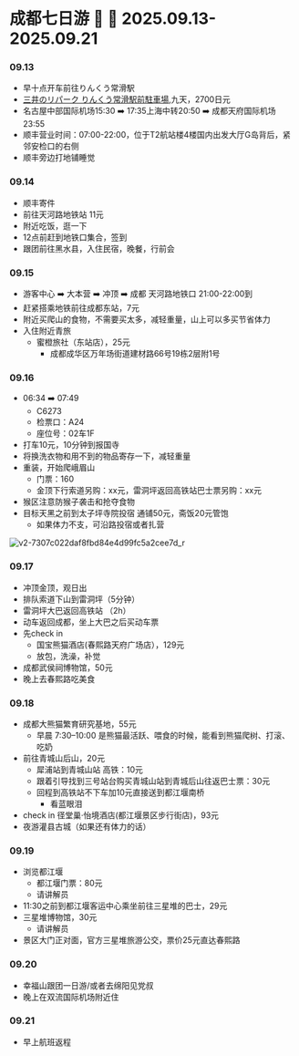 # 成都七日游 🧗 🐼 2025.09.13-2025.09.21

### 09.13
- 早十点开车前往りんくう常滑駅
- [三井のリパーク りんくう常滑駅前駐車場](https://maps.app.goo.gl/kR31Nru1twfXEKRU7),九天，2700日元
- 名古屋中部国际机场15:30 ➡️ 17:35上海中转20:50 ➡️ 成都天府国际机场23:55
- 顺丰营业时间：07:00-22:00，位于T2航站楼4楼国内出发大厅G岛背后，紧邻安检口的右侧
- 顺丰旁边打地铺睡觉

### 09.14
- 顺丰寄件
- 前往天河路地铁站 11元
- 附近吃饭，逛一下
- 12点前赶到地铁口集合，签到
- 跟团前往黑水县，入住民宿，晚餐，行前会

### 09.15
- 游客中心 ➡️ 大本营 ➡️ 冲顶 ➡️ 成都 天河路地铁口 21:00-22:00到
- 赶紧搭乘地铁前往成都东站，7元
- 附近买爬山的食物，不需要买太多，减轻重量，山上可以多买节省体力
- 入住附近青旅
  - 蜜橙旅社（东站店），25元
    - 成都成华区万年场街道建材路66号19栋2层附1号

### 09.16
- 06:34 ➡️ 07:49
  - C6273
  - 检票口：A24
  - 座位号：02车1F
- 打车10元，10分钟到报国寺
- 将换洗衣物和用不到的物品寄存一下，减轻重量
- 重装，开始爬峨眉山
  - 门票：160
  - 金顶下行索道另购：xx元，雷洞坪返回高铁站巴士票另购：xx元
- 猴区注意防猴子袭击和抢夺食物
- 目标天黑之前到太子坪寺院投宿 通铺50元，斋饭20元管饱
  - 如果体力不支，可沿路投宿或者扎营

![v2-7307c022daf8fbd84e4d99fc5a2cee7d_r](https://github.com/user-attachments/assets/7355ad6d-7d61-4afc-8af1-edbc3edb4f21)

### 09.17
- 冲顶金顶，观日出
- 排队索道下山到雷洞坪（5分钟）
- 雷洞坪大巴返回高铁站 （2h）
- 动车返回成都，坐上大巴之后买动车票
- 先check in
  - 国宝熊猫酒店(春熙路天府广场店），129元
  - 放包，洗澡，补觉
- 成都武侯祠博物馆，50元
- 晚上去春熙路吃美食

### 09.18
- 成都大熊猫繁育研究基地，55元
  - 早晨 7:30–10:00 是熊猫最活跃、喂食的时候，能看到熊猫爬树、打滚、吃奶
- 前往青城山后山，20元
  - 犀浦站到青城山站 高铁：10元
  - 跟着引导找到三号站台购买青城山站到青城后山往返巴士票：30元
  - 回程到高铁站不下车加10元直接送到都江堰南桥
    - 看蓝眼泪
- check in 径堂巢·怡境酒店(都江堰景区步行街店)，93元
- 夜游灌县古城（如果还有体力的话）
 
### 09.19
- 浏览都江堰
  - 都江堰门票：80元  
  - 请讲解员
- 11:30之前到都江堰客运中心乘坐前往三星堆的巴士，29元
- 三星堆博物馆，30元
  - 请讲解员
- 景区大门正对面，官方三星堆旅游公交，票价25元直达春熙路

### 09.20
- 幸福山跟团一日游/或者去绵阳见党叔
- 晚上在双流国际机场附近住

### 09.21
- 早上航班返程
